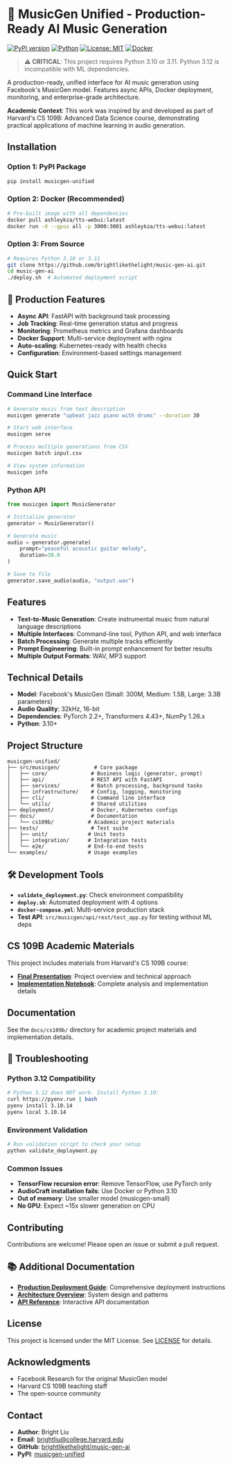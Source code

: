 # 🎵 MusicGen Unified - Production-Ready AI Music Generation

[![PyPI version](https://badge.fury.io/py/musicgen-unified.svg)](https://badge.fury.io/py/musicgen-unified)
[![Python](https://img.shields.io/badge/python-3.10_|_3.11-blue.svg)](https://www.python.org/downloads/)
[![License: MIT](https://img.shields.io/badge/License-MIT-yellow.svg)](https://opensource.org/licenses/MIT)
[![Docker](https://img.shields.io/badge/docker-ready-brightgreen.svg)](https://hub.docker.com/)

> **⚠️ CRITICAL**: This project requires Python 3.10 or 3.11. Python 3.12 is incompatible with ML dependencies.

A production-ready, unified interface for AI music generation using Facebook's MusicGen model. Features async APIs, Docker deployment, monitoring, and enterprise-grade architecture.

**Academic Context**: This work was inspired by and developed as part of Harvard's CS 109B: Advanced Data Science course, demonstrating practical applications of machine learning in audio generation.

## Installation

### Option 1: PyPI Package
```bash
pip install musicgen-unified
```

### Option 2: Docker (Recommended)
```bash
# Pre-built image with all dependencies
docker pull ashleykza/tts-webui:latest
docker run -d --gpus all -p 3000:3001 ashleykza/tts-webui:latest
```

### Option 3: From Source
```bash
# Requires Python 3.10 or 3.11
git clone https://github.com/brightlikethelight/music-gen-ai.git
cd music-gen-ai
./deploy.sh  # Automated deployment script
```

## 🚀 Production Features

- **Async API**: FastAPI with background task processing
- **Job Tracking**: Real-time generation status and progress
- **Monitoring**: Prometheus metrics and Grafana dashboards
- **Docker Support**: Multi-service deployment with nginx
- **Auto-scaling**: Kubernetes-ready with health checks
- **Configuration**: Environment-based settings management

## Quick Start

### Command Line Interface

```bash
# Generate music from text description
musicgen generate "upbeat jazz piano with drums" --duration 30

# Start web interface
musicgen serve

# Process multiple generations from CSV
musicgen batch input.csv

# View system information
musicgen info
```

### Python API

```python
from musicgen import MusicGenerator

# Initialize generator
generator = MusicGenerator()

# Generate music
audio = generator.generate(
    prompt="peaceful acoustic guitar melody",
    duration=30.0
)

# Save to file
generator.save_audio(audio, "output.wav")
```

## Features

- **Text-to-Music Generation**: Create instrumental music from natural language descriptions
- **Multiple Interfaces**: Command-line tool, Python API, and web interface
- **Batch Processing**: Generate multiple tracks efficiently
- **Prompt Engineering**: Built-in prompt enhancement for better results
- **Multiple Output Formats**: WAV, MP3 support

## Technical Details

- **Model**: Facebook's MusicGen (Small: 300M, Medium: 1.5B, Large: 3.3B parameters)
- **Audio Quality**: 32kHz, 16-bit
- **Dependencies**: PyTorch 2.2+, Transformers 4.43+, NumPy 1.26.x
- **Python**: 3.10+

## Project Structure

```
musicgen-unified/
├── src/musicgen/           # Core package
│   ├── core/              # Business logic (generator, prompt)
│   ├── api/               # REST API with FastAPI
│   ├── services/          # Batch processing, background tasks
│   ├── infrastructure/    # Config, logging, monitoring
│   ├── cli/               # Command line interface
│   └── utils/             # Shared utilities
├── deployment/            # Docker, Kubernetes configs
├── docs/                  # Documentation
│   └── cs109b/           # Academic project materials
├── tests/                 # Test suite
│   ├── unit/             # Unit tests
│   ├── integration/      # Integration tests
│   └── e2e/              # End-to-end tests
└── examples/             # Usage examples
```

## 🛠️ Development Tools

- **`validate_deployment.py`**: Check environment compatibility
- **`deploy.sh`**: Automated deployment with 4 options
- **`docker-compose.yml`**: Multi-service production stack
- **Test API**: `src/musicgen/api/rest/test_app.py` for testing without ML deps

## CS 109B Academic Materials

This project includes materials from Harvard's CS 109B course:

- **[Final Presentation](docs/cs109b/CS_109B_Final_Presentation.pdf)**: Project overview and technical approach
- **[Implementation Notebook](docs/cs109b/CS_109B_Final_Notebook.ipynb)**: Complete analysis and implementation details

## Documentation

See the `docs/cs109b/` directory for academic project materials and implementation details.

## 🚨 Troubleshooting

### Python 3.12 Compatibility
```bash
# Python 3.12 does NOT work. Install Python 3.10:
curl https://pyenv.run | bash
pyenv install 3.10.14
pyenv local 3.10.14
```

### Environment Validation
```bash
# Run validation script to check your setup
python validate_deployment.py
```

### Common Issues
- **TensorFlow recursion error**: Remove TensorFlow, use PyTorch only
- **AudioCraft installation fails**: Use Docker or Python 3.10
- **Out of memory**: Use smaller model (musicgen-small)
- **No GPU**: Expect ~15x slower generation on CPU

## Contributing

Contributions are welcome! Please open an issue or submit a pull request.

## 📚 Additional Documentation

- **[Production Deployment Guide](PRODUCTION_DEPLOYMENT_GUIDE.md)**: Comprehensive deployment instructions
- **[Architecture Overview](ARCHITECTURE.md)**: System design and patterns
- **[API Reference](http://localhost:8000/docs)**: Interactive API documentation

## License

This project is licensed under the MIT License. See [LICENSE](LICENSE) for details.

## Acknowledgments

- Facebook Research for the original MusicGen model
- Harvard CS 109B teaching staff
- The open-source community

## Contact

- **Author**: Bright Liu
- **Email**: brightliu@college.harvard.edu
- **GitHub**: [brightlikethelight/music-gen-ai](https://github.com/brightlikethelight/music-gen-ai)
- **PyPI**: [musicgen-unified](https://pypi.org/project/musicgen-unified/)